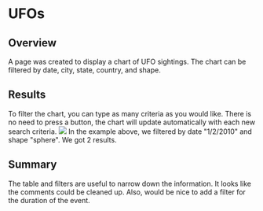 # UFOs
## Overview
A page was created to display a chart of UFO sightings. The chart can be filtered by date, city, state, country, and shape. 

## Results
To filter the chart, you can type as many criteria as you would like. There is no need to press a button, the chart will update automatically with each new search criteria. 
![]("screen_shot.jpg")
In the example above, we filtered by date "1/2/2010" and shape "sphere". We got 2 results. 

## Summary
The table and filters are useful to narrow down the information. It looks like the comments could be cleaned up. Also, would be nice to add a filter for the duration of the event. 